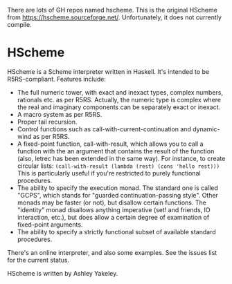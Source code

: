 There are lots of GH repos named hscheme. This is the original HScheme from https://hscheme.sourceforge.net/. Unfortunately, it does not currently compile.

# HScheme
HScheme is a Scheme interpreter written in Haskell. It's intended to be R5RS-compliant. Features include:
- The full numeric tower, with exact and inexact types, complex numbers, rationals etc. as per R5RS. Actually, the numeric type is complex where the real and imaginary components can be separately exact or inexact.
- A macro system as per R5RS.
- Proper tail recursion.
- Control functions such as call-with-current-continuation and dynamic-wind as per R5RS.
- A fixed-point function, call-with-result, which allows you to call a function with the an argument that contains the result of the function (also, letrec has been extended in the same way). For instance, to create circular lists: `(call-with-result (lambda (rest) (cons 'hello rest)))` This is particularly useful if you're restricted to purely functional procedures.
- The ability to specify the execution monad. The standard one is called "GCPS", which stands for "guarded continuation-passing style". Other monads may be faster (or not), but disallow certain functions. The "identity" monad disallows anything imperative (set! and friends, IO interaction, etc.), but does allow a certain degree of examination of fixed-point arguments.
- The ability to specify a strictly functional subset of available standard procedures.

There's an online interpreter, and also some examples. See the issues list for the current status.

HScheme is written by Ashley Yakeley.
